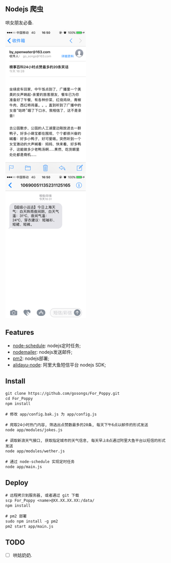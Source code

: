 ## Nodejs 爬虫
哄女朋友必备.

<img src="./images/joke.png" style="width: 50%; display:inline-block;"/>
<img src="./images/wether.png" style="width: 50%; display:inline-block;"/>

## Features
+ [node-schedule](https://github.com/node-schedule/node-schedule): nodejs定时任务;
+ [nodemailer](https://github.com/nodemailer/nodemailer): nodejs发送邮件;
+ [pm2](http://pm2.keymetrics.io/): nodejs部署;
+ [alidayu-node](https://github.com/xiaoshan5733/alidayu-node): 阿里大鱼短信平台 nodejs SDK;

## Install
```shell
git clone https://github.com/gosongs/For_Poppy.git
cd For_Poppy
npm install

# 修改 app/config.bak.js 为 app/config.js

# 爬取24小时热门内容, 筛选出点赞数最多的20条, 每天下午6点以邮件的形式发送
node app/modules/jokes.js

# 调取新浪天气接口, 获取指定城市的天气信息, 每天早上8点通过阿里大鱼平台以短信的形式发送
node app/modules/wether.js

# 通过 node-schedule 实现定时任务
node app/main.js
```

## Deploy
```shell
# 远程拷贝到服务器, 或者通过 git 下载
scp For_Poppy <name>@XX.XX.XX.XX:/data/
npm install

# pm2 部署
sudo npm install -g pm2
pm2 start app/main.js
```

## TODO
- [ ] 哄姑奶奶.
